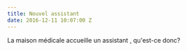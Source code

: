```yaml
---
title: Nouvel assistant
date: 2016-12-11 10:07:00 Z
---
```


La maison médicale accueille un assistant , qu'est-ce donc? 